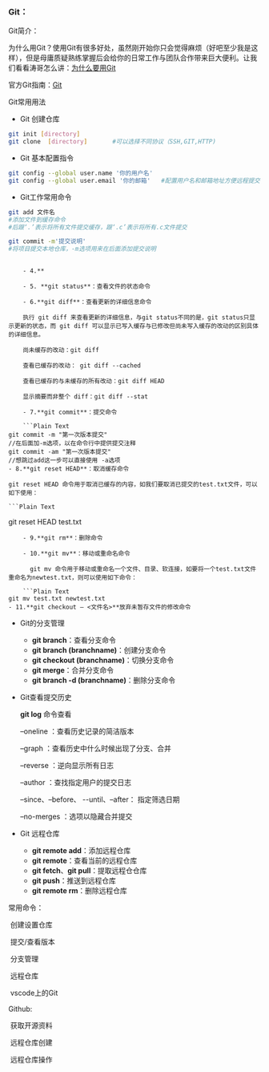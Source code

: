 

### Git：

Git简介：

​	为什么用Git？使用Git有很多好处，虽然刚开始你只会觉得麻烦（好吧至少我是这样），但是母庸质疑熟练掌握后会给你的日常工作与团队合作带来巨大便利。让我们看看涛哥怎么讲：[为什么要用Git](https://flowus.cn/deadline039/share/6b386014-3c9a-45b0-afd2-8ae472510ea0)

官方Git指南：[Git](https://git-scm.com/book/zh/v2)

Git常用用法

- Git 创建仓库

```bash
git init [directory]
git clone  [directory]       #可以选择不同协议（SSH,GIT,HTTP)
```

- Git 基本配置指令

```bash
git config --global user.name '你的用户名'
git config --global user.email '你的邮箱'	#配置用户名和邮箱地址方便远程提交
```

- Git工作常用命令

```bash
git add 文件名
#添加文件到缓存命令
#后跟‘.’表示将所有文件提交缓存，跟‘.c’表示将所有.c文件提交 

git commit -m'提交说明'
#将项目提交本地仓库，-m选项用来在后面添加提交说明
       
```



```
    - 4.**

    - 5. **git status**：查看文件的状态命令

    - 6.**git diff**：查看更新的详细信息命令

    执行 git diff 来查看更新的详细信息，与git status不同的是，git status只显示更新的状态，而 git diff 可以显示已写入缓存与已修改但尚未写入缓存的改动的区别具体的详细信息。

    尚未缓存的改动：git diff

    查看已缓存的改动： git diff --cached

    查看已缓存的与未缓存的所有改动：git diff HEAD

    显示摘要而非整个 diff：git diff --stat

    - 7.**git commit**：提交命令

    ```Plain Text
git commit -m "第一次版本提交"
//在后面加-m选项，以在命令行中提供提交注释
git commit -am "第一次版本提交"
//想跳过add这一步可以直接使用 -a选项
- 8.**git reset HEAD**：取消缓存命令

git reset HEAD 命令用于取消已缓存的内容，如我们要取消已提交的test.txt文件，可以如下使用：

```Plain Text
```

git reset HEAD test.txt

```
    - 9.**git rm**：删除命令

    - 10.**git mv**：移动或重命名命令

      git mv 命令用于移动或重命名一个文件、目录、软连接，如要将一个test.txt文件重命名为newtest.txt，则可以使用如下命令：

    ```Plain Text
git mv test.txt newtest.txt
- 11.**git checkout – <文件名>**放弃未暂存文件的修改命令
```

- Git的分支管理

  - **git branch**：查看分支命令
  - **git branch (branchname)**：创建分支命令
  - **git checkout (branchname)**：切换分支命令
  - **git merge**：合并分支命令
  - **git branch -d (branchname)**：删除分支命令

- Git查看提交历史

  **git log** 命令查看

  –oneline ：查看历史记录的简洁版本

  –graph ：查看历史中什么时候出现了分支、合并

  –reverse ：逆向显示所有日志

  –author ：查找指定用户的提交日志

  –since、–before、 --until、–after： 指定筛选日期

  –no-merges ：选项以隐藏合并提交

- Git 远程仓库

  - **git remote add**：添加远程仓库
  - **git remote**：查看当前的远程仓库
  - **git fetch**、**git pull**：提取远程仓仓库
  - **git push**：推送到远程仓库
  - **git remote rm**：删除远程仓库

常用命令：

​		创建设置仓库

​		提交/查看版本

​		分支管理

​		远程仓库

​	vscode上的Git

Github:

​	获取开源资料	

​	远程仓库创建

​	远程仓库操作

​	